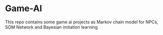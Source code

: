 # Game-AI
This repo contains some game ai projects as Markov chain model for NPCs, SOM Network and Bayesian imitation learning 
